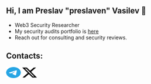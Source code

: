 ## Hi, I am Preslav "preslaven" Vasilev 👋

- Web3 Security Researcher
- My security audits portfolio is [here](https://github.com/preslaven/audits/tree/main)
- Reach out for consulting and security reviews.

<h2 align="left">Contacts:</h2>
<p align="left">
  <a href="https://t.me/preslaven" target="_blank"><img src="https://github.com/tpiliposian/logo/blob/main/telegram-color.svg" alt="Telegram" height="30" width="40" /></a>
  <a href="https://twitter.com/preslaven" target="_blank"><img src="https://github.com/tpiliposian/logo/blob/main/x-color.svg" alt="Twitter" height="30" width="40" /></a>
  </a>
</p>
